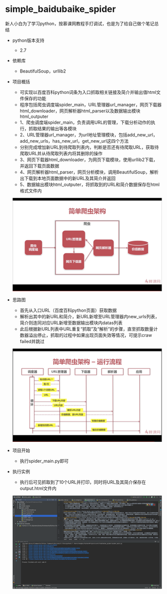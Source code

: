 # simple_baidubaike_spider
新人小白为了学习python，按慕课网教程手打调试，也是为了给自己做个笔记总结

* python版本支持
  * 2.7

* 依赖库
  * BeautifulSoup，urllib2
  
* 项目概括
  * 可实现以百度百科python词条为入口抓取相关链接及简介并输出值html文件保存的功能
  * 程序包括爬虫调度端spider_main，URL管理器url_manager，网页下载器html_downloader，网页解析器html_parser以及数据输出模块html_outputer
  * 1、爬虫调度端spider_main，负责调用URL的管理，下载分析动作的执行，抓取结果的输出等各模块
  * 2、URL管理器url_manager，为url地址管理模块，包括add_new_url，add_new_urls，has_new_url，get_new_url这四个方法
  * 分别完成增加新URL到待爬取列表内，判断是否还有待爬取URL，获取待爬取URL并从待爬取列表内将其删除的操作
  * 3、网页下载器html_downloader，为网页下载模块，使用urllib2下载，并返回下载页面数据
  * 4、网页解析器html_parser，网页分析模块，调用BeautifulSoup，解析出下载到本地页面数据中的新URL及其简介并返回
  * 5、数据输出模块html_outputer，将抓取到的URL和简介数据保存在html格式文件内
  
  ![image](https://github.com/KissAngeles/simple_baidubaike_spider/blob/master/%E6%95%B4%E4%BD%93%E7%BB%93%E6%9E%84.png)
  
* 思路图
  * 首先从入口URL（百度百科python页面）获取数据
  * 解析出其中的新URL和简介，新URL新增至URL管理器内new_urls列表，简介则连同对应URL新增至数据输出模块内datas列表
  * 此后根据新URL列表中URL重复“抓取”及“解析”的步骤，直至抓取数量计数器溢出停止，抓取的过程中如果出现页面失效等情况，可提示craw failed并跳过
  
  ![image](https://github.com/KissAngeles/simple_baidubaike_spider/blob/master/%E6%80%9D%E8%B7%AF%E5%9B%BE.png)
  
* 项目开始
  * 执行spider_main.py即可

* 执行实例
  * 执行后可见抓取到了10个URL并打印，同时将URL及其简介保存在output.html文件内
  
  ![image](https://github.com/KissAngeles/simple_baidubaike_spider/blob/master/test.png)
